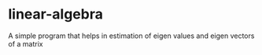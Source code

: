 # linear-algebra
A simple program that helps in estimation of eigen values and eigen vectors of a matrix
